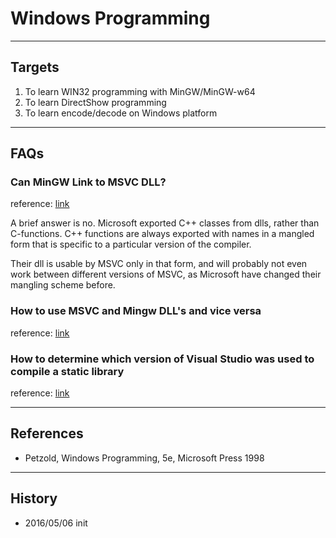 # Windows Programming

---

## Targets

1. To learn WIN32 programming with MinGW/MinGW-w64
1. To learn DirectShow programming
1. To learn encode/decode on Windows platform

---

## FAQs

### Can MinGW Link to MSVC DLL?
reference: [link](http://stackoverflow.com/questions/2472924/linking-to-msvc-dll-from-mingw)

A brief answer is no. Microsoft exported C++ classes from dlls, rather than C-functions. C++ functions are always exported with names in a mangled form that is specific to a particular version of the compiler.

Their dll is usable by MSVC only in that form, and will probably not even work between different versions of MSVC, as Microsoft have changed their mangling scheme before.

### How to use MSVC and Mingw DLL's and vice versa
reference: [link](http://www.mingw.org/wiki/MSVC_and_MinGW_DLLs)

### How to determine which version of Visual Studio was used to compile a static library
reference: [link](http://stackoverflow.com/questions/1411854/is-there-a-way-to-determine-which-version-of-visual-studio-was-used-to-compile-a)

---

## References
* Petzold, Windows Programming, 5e, Microsoft Press 1998

---

## History
* 2016/05/06 init
